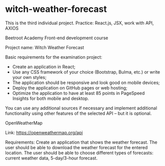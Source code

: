 # witch-weather-forecast

This is the third individual project. Practice: React.js, JSX, work with API, AXIOS

Beetroot Academy Front-end development course

Project name: Witch Weather Forecast

Basic requirements for the examination project:

  -  Create an application in React;
  -  Use any CSS framework of your choice (Bootstrap, Bulma, etc.) or write your own styles;
  -  The application should be responsive and look good on mobile devices;
  -  Deploy the application on GitHub pages or web hosting;
  -  Optimize the application to have at least 85 points in PageSpeed Insights for both mobile and desktop.

You can use any additional sources if necessary and implement additional functionality using other features of the selected API – but it is optional.

OpenWeatherMap

Link: https://openweathermap.org/api

Requirements: Create an application that shows the weather forecast. The user should be able to download the weather forecast for the entered location. The user should be able to choose different types of forecasts: current weather data, 5-day/3-hour forecast.
